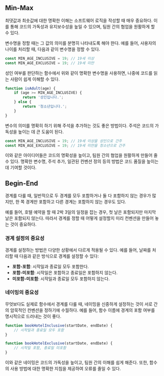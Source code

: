 ## Min-Max

최댓값과 최솟값에 대한 명확한 이해는 소프트웨어 로직을 작성할 때 매우 중요하다. 이를 통해 코드의 가독성과 유지보수성을 높일 수 있으며, 팀원 간의 협업을 원활하게 할 수 있다.

변수명을 정할 때는 그 값의 의미를 분명히 나타내도록 해야 한다. 예를 들어, 사용자의 나이를 처리할 때, 다음과 같이 변수명을 정할 수 있다.

```javascript
const MIN_AGE_INCLUSIVE = 19; // 19세 이상
const MIN_AGE_EXCLUSIVE = 19; // 19세 미만
```

성인 여부를 판단하는 함수에서 위와 같이 명확한 변수명을 사용하면, 나중에 코드를 읽는 사람이 쉽게 이해할 수 있다.

```javascript
function isAdult(age) {
    if (age >= MIN_AGE_INCLUSIVE) {
        return '성인입니다.';
    } else {
        return '청소년입니다.';
    }
}
```

변수의 의미를 명확히 하기 위해 주석을 추가하는 것도 좋은 방법이다. 주석은 코드의 가독성을 높이는 데 큰 도움이 된다.

```javascript
const MIN_AGE_INCLUSIVE = 19; // 19세 이상을 성인으로 간주
const MIN_AGE_EXCLUSIVE = 19; // 19세 미만을 청소년으로 간주
```

이와 같은 아이디어들은 코드의 명확성을 높이고, 팀원 간의 협업을 원활하게 만들어 줄 수 있다. 명확한 변수명, 주석 추가, 일관된 컨벤션 정의 등의 방법은 코드 품질을 높이는 데 기여할 것이다.

## Begin-End

경계를 다룰 때, 일반적으로 두 경계를 모두 포함하거나 둘 다 포함하지 않는 경우가 많지만, 한 쪽 경계만 포함하고 다른 경계는 포함하지 않는 경우도 있다. 

예를 들어, 호텔 예약을 할 때 2박 3일의 일정을 잡는 경우, 첫 날은 포함되지만 마지막 날은 포함되지 않는다. 따라서 경계를 정할 때 어떻게 설정할지 미리 컨벤션을 만들어 놓는 것이 중요하다.

### 경계 설정의 중요성

경계를 설정하는 방법은 다양한 상황에서 다르게 적용될 수 있다. 예를 들어, 날짜를 처리할 때 다음과 같은 방식으로 경계를 설정할 수 있다:

- **포함-포함**: 시작일과 종료일 모두 포함한다.
- **포함-미포함**: 시작일은 포함하고 종료일은 포함하지 않는다.
- **미포함-미포함**: 시작일과 종료일 모두 포함하지 않는다.

### 네이밍의 중요성

무엇보다도 실제로 함수에서 경계를 다룰 때, 네이밍을 신중하게 설정하는 것이 서로 간의 암묵적인 컨벤션을 정하기에 수월하다. 예를 들어, 함수 이름에 경계의 포함 여부를 명시적으로 드러내는 것이 좋다.

```javascript
function bookHotelInclusive(startDate, endDate) {
    // 시작일과 종료일 모두 포함
}

function bookHotelExclusive(startDate, endDate) {
    // 시작일 포함, 종료일 미포함
}
```

이와 같은 네이밍은 코드의 가독성을 높이고, 팀원 간의 이해를 쉽게 해준다. 또한, 함수의 사용 방법에 대한 명확한 지침을 제공하여 오류를 줄일 수 있다.